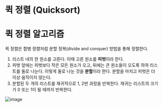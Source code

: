 퀵 정렬 (Quicksort)
==================

# 퀵 정렬 알고리즘

퀵 정렬은 합병 정렬처럼 분할 정복(divide and conquer) 방법을 통해 정렬한다.

1. 리스트 내의 한 원소를 고른다. 이때 고른 원소를 **피벗**이라 한다.
2. 피벗 앞에는 피벗보다 작은 모든 원소가 오고, 뒤에는 큰 원소들이 오도록 하여 리스트를 둘로 나눈다. 이렇게 둘로 나눈 것을 **분할**이라 한다. 분할을 마치고 피벗은 더이상 움직이지 않는다.
3. 분할된 두 개의 리스트를 재귀적으로 1, 2번 과정을 반복한다. 재귀는 리스트의 크기가 0 또는 1이 될 때까지 반복한다.

![image](https://upload.wikimedia.org/wikipedia/commons/thumb/6/6a/Sorting_quicksort_anim.gif/220px-Sorting_quicksort_anim.gif)

